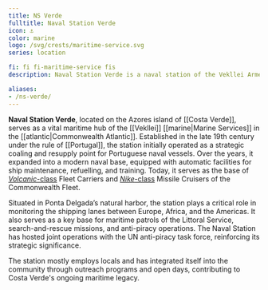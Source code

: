 ```yaml
---
title: NS Verde
fulltitle: Naval Station Verde
icon: ⚓️
color: marine
logo: /svg/crests/maritime-service.svg
series: location

fi: fi fi-maritime-service fis
description: Naval Station Verde is a naval station of the Vekllei Armed Forces, located in the republic of Costa Verde.

aliases:
- /ns-verde/
---
```

**Naval Station Verde**, located on the Azores island of [[Costa Verde]], serves as a vital maritime hub of the [[Vekllei]] [[marine|Marine Services]] in the [[atlantic|Commonwealth Atlantic]]. Established in the late 19th century under the rule of [[Portugal]], the station initially operated as a strategic coaling and resupply point for Portuguese naval vessels. Over the years, it expanded into a modern naval base, equipped with automatic facilities for ship maintenance, refuelling, and training. Today, it serves as the base of [*Volcanic*-class](/volcanic-class/) Fleet Carriers and [*Nike*-class](/nike-class/) Missile Cruisers of the Commonwealth Fleet.

Situated in Ponta Delgada’s natural harbor, the station plays a critical role in monitoring the shipping lanes between Europe, Africa, and the Americas. It also serves as a key base for maritime patrols of the Littoral Service, search-and-rescue missions, and anti-piracy operations. The Naval Station has hosted joint operations with the UN anti-piracy task force, reinforcing its strategic significance.

The station mostly employs locals and has integrated itself into the community through outreach programs and open days, contributing to Costa Verde's ongoing maritime legacy.

